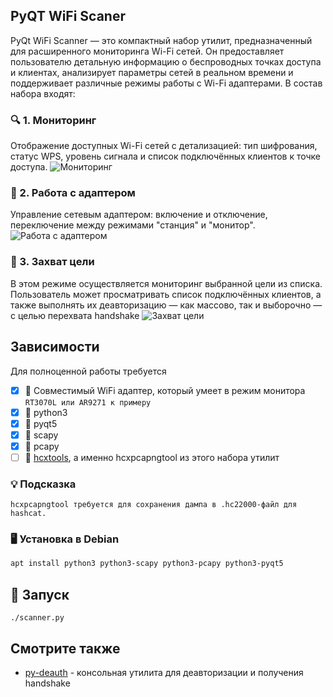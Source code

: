 ## PyQT WiFi Scaner
PyQt WiFi Scanner — это компактный набор утилит, предназначенный для расширенного мониторинга Wi-Fi сетей. Он предоставляет пользователю детальную информацию о беспроводных точках доступа и клиентах, анализирует параметры сетей в реальном времени и поддерживает различные режимы работы с Wi-Fi адаптерами.
В состав набора входят:

### 🔍 1. Мониторинг
Отображение доступных Wi-Fi сетей с детализацией: тип шифрования, статус WPS, уровень сигнала и список подключённых клиентов к точке доступа.
![Мониторинг](https://i.ibb.co/kVrf8kpP/1.png)

### 🔌 2. Работа с адаптером
Управление сетевым адаптером: включение и отключение, переключение между режимами "станция" и "монитор".
![Работа с адаптером](https://i.ibb.co/yFtP5wH5/3.png)

### 🎯 3. Захват цели
В этом режиме осуществляется мониторинг выбранной цели из списка. Пользователь может просматривать список подключённых клиентов, а также выполнять их деавторизацию — как массово, так и выборочно — с целью перехвата handshake
![Захват цели](https://i.ibb.co/4hsMHbC/2.png)

## Зависимости

Для полноценной работы требуется
- [x] 📡 Совместимый WiFi адаптер, который умеет в режим монитора `RT3070L или AR9271 к примеру`
- [x] 🐍 python3
- [x] 🎨 pyqt5
- [x] 🔧 scapy
- [x] 🔧 pcapy
- [ ] 🔧 [hcxtools](https://github.com/ZerBea/hcxtools), а именно hcxpcapngtool из этого набора утилит

### 💡 Подсказка
```
hcxpcapngtool требуется для сохранения дампа в .hc22000-файл для hashcat.
```

### 🖥️ Установка в **Debian**
```bash
apt install python3 python3-scapy python3-pcapy python3-pyqt5
```

## 🚀 Запуск
```
./scanner.py
```
 ## Смотрите также
 - [py-deauth](https://github.com/Redfern89/py-deauth) - консольная утилита для деавторизации и получения handshake
